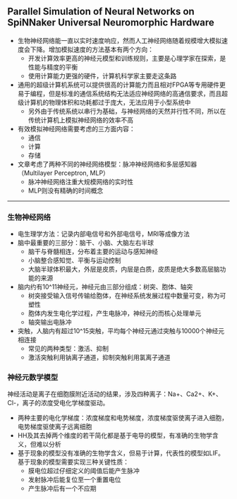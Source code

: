 ## Parallel Simulation of Neural Networks on SpiNNaker Universal Neuromorphic Hardware
* 生物神经网络能一直以实时速度响应，然而人工神经网络随着规模增大模拟速度会下降。增加模拟速度的方法基本有两个方向：
	* 开发计算效率更高的神经元模型和训练规则，主要是心理学家在探索，是性能与精度的平衡
	* 使用计算能力更强的硬件，计算机科学家主要走这条路
* 通用的超级计算机系统可以提供很高的计算能力而且相对FPGA等专用硬件更易于编程，但是标准的通信系统结构无法适应神经网络的高通信要求，而且超级计算机的物理体积和功耗都过于庞大，无法应用于小型系统中
	* 另外由于传统系统以串行为基础，与神经网络的天然并行性不同，所以在传统计算机上模拟神经网络的效率不高
* 有效模拟神经网络需要考虑的三方面内容：
	* 通信
	* 计算
	* 存储
* 文章考虑了两种不同的神经网络模型：脉冲神经网络和多层感知器（Multilayer Perceptron, MLP）
	* 脉冲神经网络注重大规模网络的实时性
	* MLP则没有精确的时间概念

------------

### 生物神经网络
* 电生理学方法：记录内部电信号和外部电信号，MRI等成像方法
* 脑中最重要的三部分：脑干、小脑、大脑左右半球
	* 脑干与脊髓相连，分布着主要的运动与感知神经
	* 小脑整合感知觉、平衡与运动控制
	* 大脑半球体积最大，外层是皮质，内层是白质，皮质是绝大多数高层脑功能的来源
* 脑内约有10^11神经元，神经元由三部分组成：树突、胞体、轴突
	* 树突接受输入信号传输给胞体，在神经系统发展过程中数量可变，称为可塑性
	* 胞体内发生电化学过程，产生电脉冲，神经元的而核心处理单元
	* 轴突输出电脉冲
* 突触，人脑内有超过10^15突触，平均每个神经元通过突触与10000个神经元相连接
	* 常见的两种类型：激活、抑制
	* 激活突触利用钠离子通道，抑制突触利用氯离子通道

### 神经元数学模型
神经活动是离子在细胞膜附近活动的结果，涉及四种离子：Na+、Ca2+、K+、Cl-，离子的浓度受电化学梯度驱动。

* 两种主要的电化学梯度：浓度梯度和电势梯度，浓度梯度驱使离子进入细胞，电势梯度驱使离子远离细胞
* HH及其去掉两个维度的若干简化都是基于电导的模型，有准确的生物学含义，但难以分析
* 基于现象的模型没有准确的生物学含义，但易于计算，代表性的模型如LIF。基于现象的模型需要实现三种关键性质：
	* 膜电位超过仔细定义的阈值后能产生脉冲
	* 发射脉冲后能复位至一个重置电位
	* 产生脉冲后有一个不应期